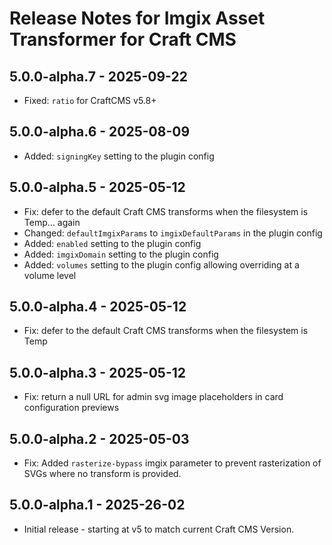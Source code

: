 # Release Notes for Imgix Asset Transformer for Craft CMS

## 5.0.0-alpha.7 - 2025-09-22

- Fixed: `ratio` for CraftCMS v5.8+

## 5.0.0-alpha.6 - 2025-08-09

- Added: `signingKey` setting to the plugin config

## 5.0.0-alpha.5 - 2025-05-12

- Fix: defer to the default Craft CMS transforms when the filesystem is Temp… again
- Changed: `defaultImgixParams` to `imgixDefaultParams` in the plugin config
- Added: `enabled` setting to the plugin config
- Added: `imgixDomain` setting to the plugin config
- Added: `volumes` setting to the plugin config allowing overriding at a volume level

## 5.0.0-alpha.4 - 2025-05-12

- Fix: defer to the default Craft CMS transforms when the filesystem is Temp

## 5.0.0-alpha.3 - 2025-05-12

- Fix: return a null URL for admin svg image placeholders in card configuration previews

## 5.0.0-alpha.2 - 2025-05-03

- Fix: Added `rasterize-bypass` imgix parameter to prevent rasterization of SVGs where no transform is provided.

## 5.0.0-alpha.1 - 2025-26-02

- Initial release - starting at v5 to match current Craft CMS Version.
